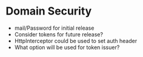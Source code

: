 # Domain Security

- mail/Password for initial release
- Consider tokens for future release?
- HttpInterceptor could be used to set auth header
- What option will be used for token issuer?
